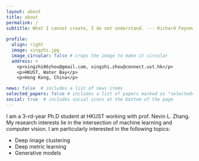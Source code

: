 ```yaml
---
layout: about
title: about
permalink: /
subtitle: What I cannot create, I do not understand. --- Richard Feynman
 
profile:
  align: right
  image: xingzhi.jpg
  image_circular: false # crops the image to make it circular
  address: >
    <p>xingzhi06zhou@gmail.com, xingzhi.zhou@connect.ust.hk</p>
    <p>HKUST, Water Bay</p>
    <p>Hong Kong, China</p>

news: false  # includes a list of news items
selected_papers: false # includes a list of papers marked as "selected={true}"
social: true  # includes social icons at the bottom of the page
---
```

I am a 3-rd-year Ph.D student at HKUST working with prof. Nevin L. Zhang. My research interests lie in the intersection of machine learning and computer vision. I am particularly interested in the following topics:
- Deep image clustering
- Deep metric learning
- Generative models

[//]: # (Write your biography here. Tell the world about yourself. Link to your favorite [subreddit]&#40;http://reddit.com&#41;. You can put a picture in, too. The code is already in, just name your picture `prof_pic.jpg` and put it in the `img/` folder.)

[//]: # ()
[//]: # (Put your address / P.O. box / other info right below your picture. You can also disable any these elements by editing `profile` property of the YAML header of your `_pages/about.md`. Edit `_bibliography/papers.bib` and Jekyll will render your [publications page]&#40;/al-folio/publications/&#41; automatically.)

[//]: # ()
[//]: # (Link to your social media connections, too. This theme is set up to use [Font Awesome icons]&#40;http://fortawesome.github.io/Font-Awesome/&#41; and [Academicons]&#40;https://jpswalsh.github.io/academicons/&#41;, like the ones below. Add your Facebook, Twitter, LinkedIn, Google Scholar, or just disable all of them.)
